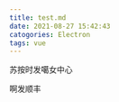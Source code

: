```yaml
---
title: test.md
date: 2021-08-27 15:42:43
catogories: Electron
tags: vue
---
```


苏按时发噶女中心

啊发顺丰

> # 

